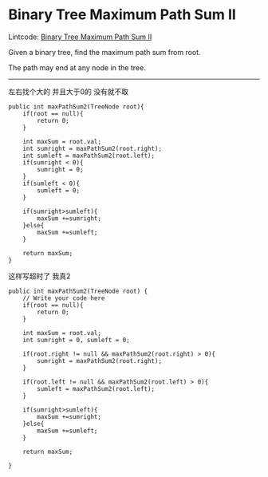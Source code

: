 # Binary Tree Maximum Path Sum II
Lintcode: [Binary Tree Maximum Path Sum II](http://www.lintcode.com/en/problem/binary-tree-maximum-path-sum-ii/)

Given a binary tree, find the maximum path sum from root.

The path may end at any node in the tree.


---



左右找个大的 并且大于0的 没有就不取

    public int maxPathSum2(TreeNode root){
        if(root == null){
            return 0;
        }
        
        int maxSum = root.val;
        int sumright = maxPathSum2(root.right);
        int sumleft = maxPathSum2(root.left);
        if(sumright < 0){   
            sumright = 0;
        }
        if(sumleft < 0){   
            sumleft = 0;
        }
        
        if(sumright>sumleft){
            maxSum +=sumright;
        }else{
            maxSum +=sumleft;
        }
        
        return maxSum;
    }

这样写超时了 我真2

    public int maxPathSum2(TreeNode root) {
        // Write your code here
        if(root == null){
            return 0;
        }
        
        int maxSum = root.val;
        int sumright = 0, sumleft = 0;
        
        if(root.right != null && maxPathSum2(root.right) > 0){
            sumright = maxPathSum2(root.right);
        }
        
        if(root.left != null && maxPathSum2(root.left) > 0){
            sumleft = maxPathSum2(root.left);
        }       
        
        if(sumright>sumleft){
            maxSum +=sumright;
        }else{
            maxSum +=sumleft;
        }
        
        return maxSum;
        
    }